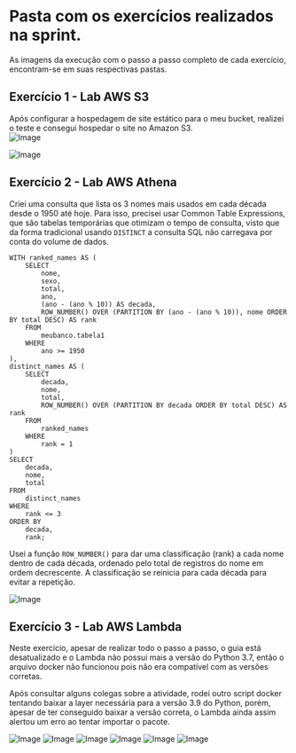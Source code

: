 # Pasta com os exercícios realizados na sprint.
As imagens da execução com o passo a passo completo de cada exercício, encontram-se em suas respectivas pastas.

## Exercício 1 - Lab AWS S3 
Após configurar a hospedagem de site estático para o meu bucket, realizei o teste e consegui hospedar o site no Amazon S3.  
![Image](/sprint_06/Exercicios/exercicio1/0114.png)

![Image](/sprint_06/Exercicios/exercicio1/0115.png)

## Exercício 2 - Lab AWS Athena 
Criei uma consulta que lista os 3 nomes mais usados em cada década desde o 1950 até hoje.
Para isso, precisei usar Common Table Expressions, que são tabelas temporárias que otimizam o tempo de consulta, visto que da forma tradicional usando `DISTINCT` a consulta SQL não carregava por conta do volume de dados. 

```
WITH ranked_names AS (
    SELECT
        nome,
        sexo,
        total,
        ano,
        (ano - (ano % 10)) AS decada,
        ROW_NUMBER() OVER (PARTITION BY (ano - (ano % 10)), nome ORDER BY total DESC) AS rank
    FROM
        meubanco.tabela1
    WHERE
        ano >= 1950
),
distinct_names AS (
    SELECT
        decada,
        nome,
        total,
        ROW_NUMBER() OVER (PARTITION BY decada ORDER BY total DESC) AS rank
    FROM
        ranked_names
    WHERE
        rank = 1
)
SELECT
    decada,
    nome,
    total
FROM
    distinct_names
WHERE
    rank <= 3
ORDER BY
    decada,
    rank;
```
Usei a função `ROW_NUMBER()` para dar uma classificação (rank) a cada nome dentro de cada década, ordenado pelo total de registros do nome em ordem decrescente. A classificação se reinicia para cada década para evitar a repetição. 

![Image](/sprint_06/Exercicios/exercicio2/0211.png)

## Exercício 3 - Lab AWS Lambda
Neste exercício, apesar de realizar todo o passo a passo, o guia está desatualizado e o Lambda não possui mais a versão do Python 3.7, então o arquivo docker não funcionou pois não era compatível com as versões corretas. 

Após consultar alguns colegas sobre a atividade, rodei outro script docker tentando baixar a layer necessária para a versão 3.9 do Python, porém, apesar de ter conseguido baixar a versão correta, o Lambda ainda assim alertou um erro ao tentar importar o pacote.


![Image](/sprint_06/Exercicios/exercicio3/0310.png)
![Image](/sprint_06/Exercicios/exercicio3/0311.png)
![Image](/sprint_06/Exercicios/exercicio3/0312.png)
![Image](/sprint_06/Exercicios/exercicio3/0313.png)
![Image](/sprint_06/Exercicios/exercicio3/0314.png)
![Image](/sprint_06/Exercicios/exercicio3/0316.png)
